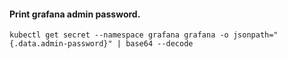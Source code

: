 #### Print grafana admin password.

```hcl
kubectl get secret --namespace grafana grafana -o jsonpath="{.data.admin-password}" | base64 --decode
```